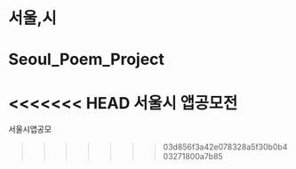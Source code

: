# 서울,시
# Seoul_Poem_Project
<<<<<<< HEAD
 서울시 앱공모전
=======
서울시앱공모
>>>>>>> 03d856f3a42e078328a5f30b0b403271800a7b85
